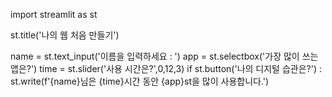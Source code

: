 import streamlit as st

st.title('나의 웹 처음 만들기')

name = st.text_input('이름을 입력하세요 : ')
app = st.selectbox('가장 많이 쓰는 앱은?')
time = st.slider('사용 시간은?',0,12,3)
if st.button('나의 디지털 습관은?') :
    st.write(f'{name}님은 {time}시간 동안 {app}st을 많이 사용합니다.')
